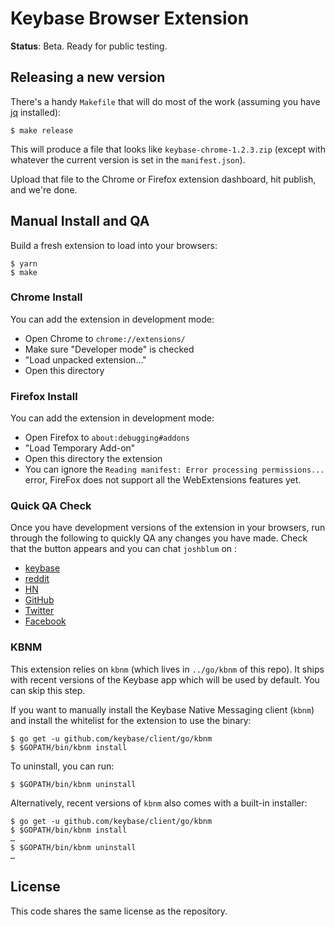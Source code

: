 # Keybase Browser Extension

**Status**: Beta. Ready for public testing.


## Releasing a new version

There's a handy `Makefile` that will do most of the work (assuming you have
[jq](https://stedolan.github.io/jq/download) installed):

```shell
$ make release
```

This will produce a file that looks like `keybase-chrome-1.2.3.zip` (except with
whatever the current version is set in the `manifest.json`).

Upload that file to the Chrome or Firefox extension dashboard, hit publish, and
we're done.


## Manual Install and QA

Build a fresh extension to load into your browsers:


```shell
$ yarn
$ make
```

### Chrome Install

You can add the extension in development mode:

* Open Chrome to `chrome://extensions/`
* Make sure "Developer mode" is checked
* "Load unpacked extension..."
* Open this directory


### Firefox Install

You can add the extension in development mode:

* Open Firefox to `about:debugging#addons`
* "Load Temporary Add-on"
* Open this directory
  the extension
* You can ignore the `Reading manifest: Error processing permissions...` error,
  FireFox does not support all the WebExtensions features yet.

### Quick QA Check

Once you have development versions of the extension in your browsers, run
through the following to quickly QA any changes you have made. Check that the
button appears and you can chat `joshblum` on :

* [keybase](https://keybase.io/joshblum)
* [reddit](https://www.reddit.com/user/joshblum)
* [HN](https://news.ycombinator.com/user?id=josh_blum)
* [GitHub](https://github.com/joshblum)
* [Twitter](https://twitter.com/blumua)
* [Facebook](https://www.facebook.com/josh.blum.92)


### KBNM

This extension relies on `kbnm` (which lives in `../go/kbnm` of this repo). It
ships with recent versions of the Keybase app which will be used by default. You
can skip this step.

If you want to manually install the Keybase Native Messaging client (`kbnm`) and
install the whitelist for the extension to use the binary:

```shell
$ go get -u github.com/keybase/client/go/kbnm
$ $GOPATH/bin/kbnm install
```

To uninstall, you can run:

```shell
$ $GOPATH/bin/kbnm uninstall
```

Alternatively, recent versions of `kbnm` also comes with a built-in installer:

```shell
$ go get -u github.com/keybase/client/go/kbnm
$ $GOPATH/bin/kbnm install
…
$ $GOPATH/bin/kbnm uninstall
…
```


## License

This code shares the same license as the repository.
